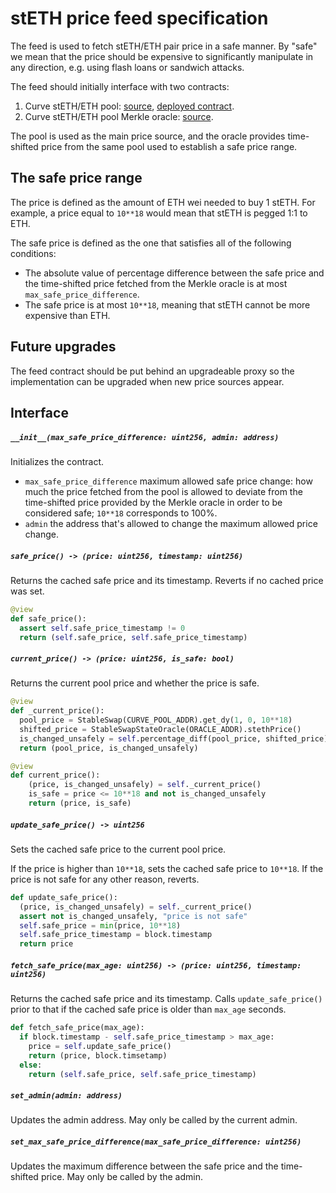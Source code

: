 # stETH price feed specification

The feed is used to fetch stETH/ETH pair price in a safe manner. By "safe" we mean that the price should be expensive to significantly manipulate in any direction, e.g. using flash loans or sandwich attacks.

The feed should initially interface with two contracts:

1. Curve stETH/ETH pool: [source](https://github.com/curvefi/curve-contract/blob/c6df0cf/contracts/pools/steth/StableSwapSTETH.vy), [deployed contract](https://etherscan.io/address/0xdc24316b9ae028f1497c275eb9192a3ea0f67022).
2. Curve stETH/ETH pool Merkle oracle: [source](https://github.com/lidofinance/curve-merkle-oracle).

The pool is used as the main price source, and the oracle provides time-shifted price from the same pool used to establish a safe price range.


## The safe price range

The price is defined as the amount of ETH wei needed to buy 1 stETH. For example, a price equal to `10**18` would mean that stETH is pegged 1:1 to ETH.

The safe price is defined as the one that satisfies all of the following conditions:

* The absolute value of percentage difference between the safe price and the time-shifted price fetched from the Merkle oracle is at most `max_safe_price_difference`.
* The safe price is at most `10**18`, meaning that stETH cannot be more expensive than ETH.


## Future upgrades

The feed contract should be put behind an upgradeable proxy so the implementation can be upgraded when new price sources appear.


## Interface

##### `__init__(max_safe_price_difference: uint256, admin: address)`

Initializes the contract.

* `max_safe_price_difference` maximum allowed safe price change: how much the price fetched from the pool is allowed to deviate from the time-shifted price provided by the Merkle oracle in order to be considered safe; `10**18` corresponds to 100%.
* `admin` the address that's allowed to change the maximum allowed price change.


##### `safe_price() -> (price: uint256, timestamp: uint256)`

Returns the cached safe price and its timestamp. Reverts if no cached price was set.

```python
@view
def safe_price():
  assert self.safe_price_timestamp != 0
  return (self.safe_price, self.safe_price_timestamp)
```


##### `current_price() -> (price: uint256, is_safe: bool)`

Returns the current pool price and whether the price is safe.

```python
@view
def _current_price():
  pool_price = StableSwap(CURVE_POOL_ADDR).get_dy(1, 0, 10**18)
  shifted_price = StableSwapStateOracle(ORACLE_ADDR).stethPrice()
  is_changed_unsafely = self.percentage_diff(pool_price, shifted_price) > self.max_safe_price_difference
  return (pool_price, is_changed_unsafely)

@view
def current_price():
    (price, is_changed_unsafely) = self._current_price()
    is_safe = price <= 10**18 and not is_changed_unsafely
    return (price, is_safe)
```


##### `update_safe_price() -> uint256`

Sets the cached safe price to the current pool price.

If the price is higher than `10**18`, sets the cached safe price to `10**18`. If the price is not safe for any other reason, reverts.

```python
def update_safe_price():
  (price, is_changed_unsafely) = self._current_price()
  assert not is_changed_unsafely, "price is not safe"
  self.safe_price = min(price, 10**18)
  self.safe_price_timestamp = block.timestamp
  return price
```


##### `fetch_safe_price(max_age: uint256) -> (price: uint256, timestamp: uint256)`

Returns the cached safe price and its timestamp. Calls `update_safe_price()` prior to that if the cached safe price is older than `max_age` seconds.

```python
def fetch_safe_price(max_age):
  if block.timestamp - self.safe_price_timestamp > max_age:
    price = self.update_safe_price()
    return (price, block.timsetamp)
  else:
    return (self.safe_price, self.safe_price_timestamp)
```


##### `set_admin(admin: address)`

Updates the admin address. May only be called by the current admin.


##### `set_max_safe_price_difference(max_safe_price_difference: uint256)`

Updates the maximum difference between the safe price and the time-shifted price. May only be called by the admin.
